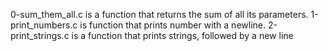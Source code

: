 0-sum_them_all.c is a function that returns the sum of all its parameters.
1-print_numbers.c is function that prints number with a newline.
2-print_strings.c is a function that prints strings, followed by a new line